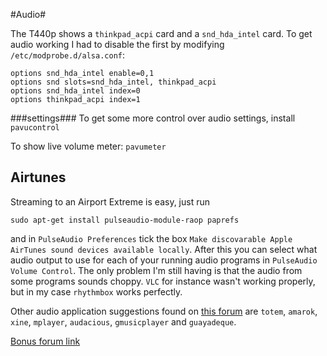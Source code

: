 #Audio#

The T440p shows a ```thinkpad_acpi``` card and a ```snd_hda_intel``` card. To get audio working I had to disable the first by modifying ```/etc/modprobe.d/alsa.conf```:
```
options snd_hda_intel enable=0,1
options snd slots=snd_hda_intel, thinkpad_acpi
options snd_hda_intel index=0
options thinkpad_acpi index=1
```

###settings###
To get some more control over audio settings, install ```pavucontrol```

To show live volume meter: ```pavumeter```

## Airtunes ##
Streaming to an Airport Extreme is easy, just run
```
sudo apt-get install pulseaudio-module-raop paprefs
```
and in ```PulseAudio Preferences``` tick the box ```Make discovarable Apple AirTunes sound devices available locally```. After this you can select what audio output to use for each of your running audio programs in ```PulseAudio Volume Control```. The only problem I'm still having is that the audio from some programs sounds choppy. ```VLC``` for instance wasn't working properly, but in my case ```rhythmbox``` works perfectly.

Other audio application suggestions found on [this forum](http://ubuntuforums.org/showthread.php?t=1435483&page=2&s=b5a32f0f64ddd6b73f9c6412f567b58f) are ```totem```, ```amarok```, ```xine```, ```mplayer```, ```audacious```, ```gmusicplayer``` and ```guayadeque```. 

[Bonus forum link](https://forum.videolan.org/viewtopic.php?f=13&t=97111)
